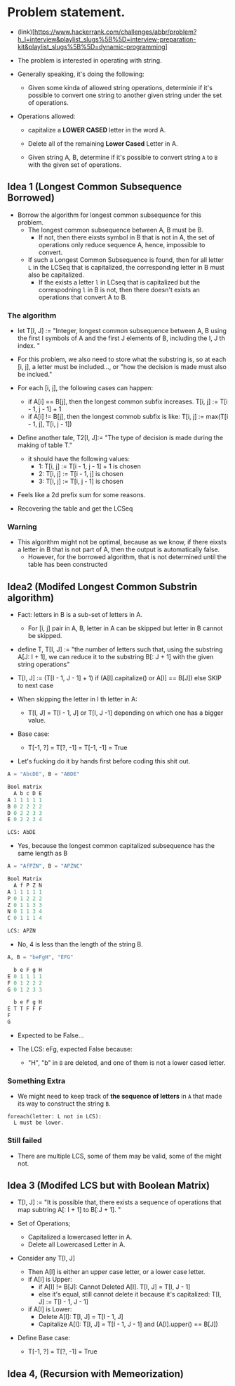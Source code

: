 # Problem statement.

* (link)[https://www.hackerrank.com/challenges/abbr/problem?h_l=interview&playlist_slugs%5B%5D=interview-preparation-kit&playlist_slugs%5B%5D=dynamic-programming]

* The problem is interested in operating with string.

* Generally speaking, it's doing the following:
  * Given some kinda of allowed string operations, determinie if it's possible to convert one string
  to another given string under the set of operations.

* Operations allowed:
  * capitalize a **LOWER CASED** letter in the word A.
  * Delete all of the remaining **Lower Cased** Letter in A.

  * Given string A, B, determine if it's possible to convert string `A` to `B` with the given
  set of operations.

## Idea 1 (Longest Common Subsequence Borrowed)

* Borrow the algorithm for longest common subsequence for this problem.
  * The longest common subsequence between A, B must be B.
    * If not, then there eixsts symbol in B that is not in A, the set of operations only reduce
    sequence A, hence, impossible to convert.
  * If such a Longest Common Subsequence is found, then for all letter `L` in the LCSeq that is
  capitalized, the corresponding letter in B must also be capitalized.
    * If the exists a letter `l` in LCseq that is capitalized but the correspodning `l` in B is
    not, then there doesn't exists an operations that convert A to B.

### The algorithm

* let T[I, J] := "Integer, longest common subsequence between A, B using the first I symbols of
A and the first J elements of B, including the I, J th index. "

* For this problem, we also need to store what the substring is, so at each [i, j], a letter must
be included..., or "how the decision is made must also be inclued."

* For each [i, j], the following cases can happen:
  * if A[i] == B[j], then the longest common subfix increases. T[i, j] := T[i - 1, j - 1] + 1
  * if A[i] != B[j], then the longest commob subfix is like:
  T[i, j] := max(T[i - 1, j], T[i, j - 1])

* Define another tale, T2[I, J]:= "The type of decision is made during the making of table T."
  * it should have the following values:
    * 1: T[i, j] := T[i - 1, j - 1] + 1 is chosen
    * 2: T[i, j] := T[i - 1, j] is chosen
    * 3: T[i, j] := T[i, j - 1] is chosen

* Feels like a 2d prefix sum for some reasons.

* Recovering the table and get the LCSeq

### Warning

* This algorithm might not be optimal, because as we know, if there eixsts a letter in B that is not
part of A, then the output is automatically false.
  * However, for the borrowed algorithm, that is not determined until the table has been constructed

## Idea2 (Modifed Longest Common Substrin algorithm)

* Fact: letters in B is a sub-set of letters in A.
  * For [i, j] pair in A, B, letter in A can be skipped but letter in B cannot be skipped.

* define T, T[I, J] := "the number of letters such that, using the substring A[J: I + 1], we can reduce it to the
substring B[: J + 1] with the given string operations"

* T[I, J] := (T[I - 1, J - 1] + 1) if (A[I].capitalize() or A[I] == B[J]) else SKIP to next case

* When skipping the letter in I th letter in A:
  * T[I, J] = T[I - 1, J] or T[I, J -1] depending on which one has a bigger value.

* Base case:
  * T[-1, ?] = T[?, -1] = T[-1, -1] = True

* Let's fucking do it by hands first before coding this shit out.

```python
A = "AbcDE", B = "ABDE"

Bool matrix
  A b c D E
A 1 1 1 1 1
B 0 2 2 2 2
D 0 2 2 3 3
E 0 2 2 3 4

LCS: AbDE
```

* Yes, because the longest common capitalized subsequence has the same length as B

```python
A = "AfPZN", B = "APZNC"

Bool Matrix
  A f P Z N
A 1 1 1 1 1
P 0 1 2 2 2
Z 0 1 1 3 3
N 0 1 1 3 4
C 0 1 1 1 4

LCS: APZN
```

* No, 4 is less than the length of the string B.

```python
A, B = "beFgH", "EFG"

  b e F g H
E 0 1 1 1 1
F 0 1 2 2 2
G 0 1 2 3 3

  b e F g H
E T T F F F
F
G
```

* Expected to be False...

* The LCS: eFg, expected False because:
  * "H", "b" in `B` are deleted, and one of them is not a lower cased letter.

### Something Extra

  * We might need to keep track of **the sequence of letters** in `A` that made its way to construct the string `B`.

```
foreach(letter: L not in LCS):
  L must be lower.
```

### Still failed

* There are multiple LCS, some of them may be valid, some of the might not.

## Idea 3 (Modifed LCS but with Boolean Matrix)

* T[I, J] := "It is possible that, there exists a sequence of operations that map subtring A[: I + 1] to B[:J + 1]. "
* Set of Operations;
  * Capitalized a lowercased letter in A.
  * Delete all Lowercased Letter in A.

* Consider any T[I, J]
  * Then A[I] is either an upper case letter, or a lower case letter.
  * if A[I] is Upper:
    * if A[I] != B[J]: Cannot Deleted A[I]. T[I, J] = T[I, J - 1]
    * else it's equal, still cannot delete it because it's capitalized: T[I, J] := T[I - 1, J - 1]
  * if A[I] is Lower:
    * Delete A[I]: T[I, J] = T[I - 1, J]
    * Capitalize A[I]: T[I, J] = T[I - 1, J - 1] and (A[I].upper() == B[J])

* Define Base case:
  * T[-1, ?] = T[?, -1] = True



## Idea 4, (Recursion with Memeorization)

